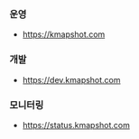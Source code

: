 ### 운영
- https://kmapshot.com 

### 개발
- https://dev.kmapshot.com

### 모니터링
- https://status.kmapshot.com
